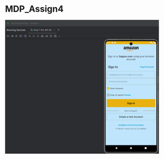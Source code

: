 # MDP_Assign4

![alt text](https://github.com/HanTunZaw-dev/MDP_AssignAssignment/blob/main/assign4/screenshoots/screenshot1.png?raw=true)
